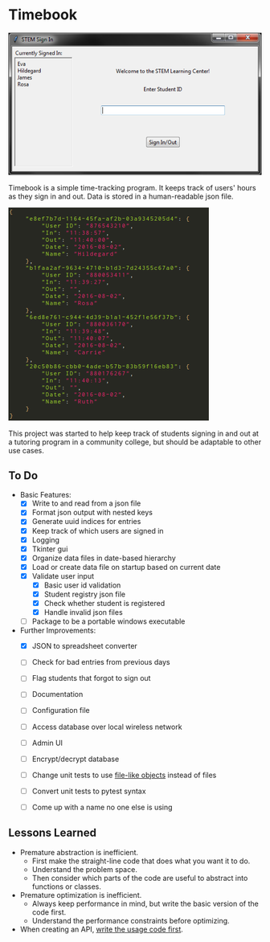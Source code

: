 Timebook
========
![Tk Interface](docs/screenshot_program.png)

Timebook is a simple time-tracking program. It keeps track of users' hours as they sign in and out. Data is stored in a human-readable json file. 

![Example Json Data](docs/screenshot_data.png)

This project was started to help keep track of students signing in and out at a tutoring program in a community college, but should be adaptable to other use cases.


To Do
-----
- Basic Features:
    - [x] Write to and read from a json file
    - [x] Format json output with nested keys
    - [x] Generate uuid indices for entries
    - [x] Keep track of which users are signed in
    - [x] Logging
    - [x] Tkinter gui
    - [x] Organize data files in date-based hierarchy
    - [x] Load or create data file on startup based on current date
    - [x] Validate user input
        - [x] Basic user id validation
        - [x] Student registry json file
        - [x] Check whether student is registered 
        - [x] Handle invalid json files
    - [ ] Package to be a portable windows executable

- Further Improvements: 
    - [x] JSON to spreadsheet converter
    - [ ] Check for bad entries from previous days
    - [ ] Flag students that forgot to sign out
    - [ ] Documentation
    - [ ] Configuration file
    - [ ] Access database over local wireless network
    - [ ] Admin UI 
    - [ ] Encrypt/decrypt database
    - [ ] Change unit tests to use [file-like objects](http://stackoverflow.com/questions/3942820/how-to-do-unit-testing-of-functions-writing-files-using-python-unittest) instead of files
    - [ ] Convert unit tests to pytest syntax
    - [ ] Come up with a name no one else is using


Lessons Learned
---------------
- Premature abstraction is inefficient.
    - First make the straight-line code that does what you want it to do.
    - Understand the problem space.
    - Then consider which parts of the code are useful to abstract into functions or classes.
- Premature optimization is inefficient.
    - Always keep performance in mind, but write the basic version of the code first.
    - Understand the performance constraints before optimizing.
- When creating an API, [write the usage code first](https://mollyrocket.com/casey/stream_0029.html).
